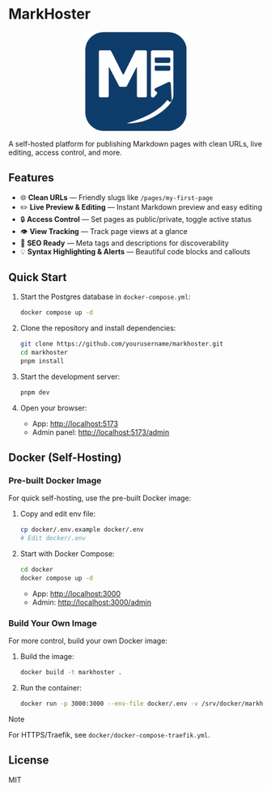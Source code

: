 # MarkHoster

<p align="center">
    <img src="src/lib/assets/logo.png" alt="MarkHoster Logo" width="200" />
</p>
A self-hosted platform for publishing Markdown pages with clean URLs, live editing, access control, and more.

## Features

- 🌐 **Clean URLs** — Friendly slugs like `/pages/my-first-page`
- ✏️ **Live Preview & Editing** — Instant Markdown preview and easy editing
- 🔒 **Access Control** — Set pages as public/private, toggle active status
- 👁️ **View Tracking** — Track page views at a glance
- 🚀 **SEO Ready** — Meta tags and descriptions for discoverability
- 💡 **Syntax Highlighting & Alerts** — Beautiful code blocks and callouts

## Quick Start

1. Start the Postgres database in `docker-compose.yml`:

   ```bash
   docker compose up -d
   ```

2. Clone the repository and install dependencies:

   ```bash
   git clone https://github.com/yourusername/markhoster.git
   cd markhoster
   pnpm install
   ```

3. Start the development server:
   ```bash
   pnpm dev
   ```

4. Open your browser:
   - App: [http://localhost:5173](http://localhost:5173)
   - Admin panel: [http://localhost:5173/admin](http://localhost:5173/admin)

## Docker (Self-Hosting)

### Pre-built Docker Image

For quick self-hosting, use the pre-built Docker image:

1. Copy and edit env file:

   ```bash
   cp docker/.env.example docker/.env
   # Edit docker/.env
   ```

2. Start with Docker Compose:

   ```bash
   cd docker
   docker compose up -d
   ```

   - App: [http://localhost:3000](http://localhost:3000)
   - Admin: [http://localhost:3000/admin](http://localhost:3000/admin)

### Build Your Own Image

For more control, build your own Docker image:

1. Build the image:

   ```bash
   docker build -t markhoster .
   ```

2. Run the container:

   ```bash
   docker run -p 3000:3000 --env-file docker/.env -v /srv/docker/markhoster/app/files:/app/files markhoster
   ```

> [!NOTE]
> For HTTPS/Traefik, see `docker/docker-compose-traefik.yml`.

## License

MIT
